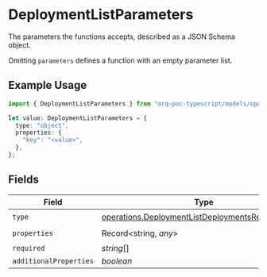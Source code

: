 # DeploymentListParameters

The parameters the functions accepts, described as a JSON Schema object. 

 Omitting `parameters` defines a function with an empty parameter list.

## Example Usage

```typescript
import { DeploymentListParameters } from "orq-poc-typescript/models/operations";

let value: DeploymentListParameters = {
  type: "object",
  properties: {
    "key": "<value>",
  },
};
```

## Fields

| Field                                                                                                                | Type                                                                                                                 | Required                                                                                                             | Description                                                                                                          |
| -------------------------------------------------------------------------------------------------------------------- | -------------------------------------------------------------------------------------------------------------------- | -------------------------------------------------------------------------------------------------------------------- | -------------------------------------------------------------------------------------------------------------------- |
| `type`                                                                                                               | [operations.DeploymentListDeploymentsResponseType](../../models/operations/deploymentlistdeploymentsresponsetype.md) | :heavy_check_mark:                                                                                                   | N/A                                                                                                                  |
| `properties`                                                                                                         | Record<string, *any*>                                                                                                | :heavy_check_mark:                                                                                                   | N/A                                                                                                                  |
| `required`                                                                                                           | *string*[]                                                                                                           | :heavy_minus_sign:                                                                                                   | N/A                                                                                                                  |
| `additionalProperties`                                                                                               | *boolean*                                                                                                            | :heavy_minus_sign:                                                                                                   | N/A                                                                                                                  |